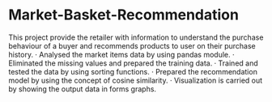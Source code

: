 # Market-Basket-Recommendation
This project provide the retailer with information to understand the purchase behaviour of a buyer and recommends
products to user on their purchase history.
· Analysed the market items data by using pandas module.
· Eliminated the missing values and prepared the training data.
· Trained and tested the data by using sorting functions.
· Prepared the recommendation model by using the concept of cosine similarity.
· Visualization is carried out by showing the output data in forms graphs.
